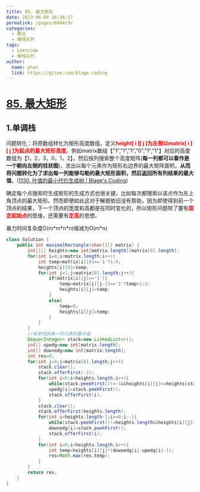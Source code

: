 ```yaml
---
title: 85. 最大矩形
date: 2023-06-08 16:36:17
permalink: /pages/6964c9/
categories:
  - 算法
  - 堆栈队列
tags:
  - Leetcode
  - 堆栈队列
author: 
  name: phan
  link: https://gitee.com/blage-coding
---
```

# [85. 最大矩形](https://leetcode.cn/problems/maximal-rectangle/)

## 1.单调栈

问题转化：将原数组转化为矩形高度数组，定义<font color="red">**height\[ i \]\[ j \]为左侧以matrix\[ i \]\[ j \]为起点的最大矩形高度**</font>。例如matrix数组【"1","1","1","0","1","1"】对应的高度数组为【1，2，3，0，1，2】。然后按列搜索整个高度矩阵(**每一列都可以看作是一个朝向左侧的柱状图**)，求出以每个元素作为矩形右边界的最大矩阵面积。**从而将问题转化为了求出每一列能够勾勒的最大矩形面积，然后返回所有列结果的最大值**。([1130. 叶值的最小代价生成树 | Blage's Coding](https://www.blagecode.cn/pages/c266c0/#_1-动态规划))

确定每个点搜索时生成矩形的生成方式也很关键，比如每次都搜索以该点作为左上角顶点的最大矩形。然而即便如此这对于解题依旧没有帮助，因为即使得到前一个顶点的结果，下一个顶点的宽度和高都是在同时变化的，所以矩形问题除了要有<font color="red">**固定起始点**</font>的思维，还需要有<font color="red">**定高**</font>的思想。

暴力时间复杂度O(m\*m\*n\*n)缩减为O(m\*n)

```java
class Solution {
    public int maximalRectangle(char[][] matrix) {
        int[][] heights=new int[matrix.length][matrix[0].length];
        for(int i=0;i<matrix.length;i++){
            int temp=matrix[i][0]=='1'?1:0;
            heights[i][0]=temp;
            for(int j=1;j<matrix[0].length;j++){
                if(matrix[i][j]=='1'){
                    temp=matrix[i][j-1]=='1'?temp+1:1;
                    heights[i][j]=temp;
                }
                else{
                    temp=0;
                    heights[i][j]=temp;
                }
            }
        }
        //枚举找到每一列元素的最大值
        Deque<Integer> stack=new LinkedList<>();
        int[] upedg=new int[matrix.length];
        int[] downedg=new int[matrix.length];
        int res=0;
        for(int j=0;j<matrix[0].length;j++){
            stack.clear();
            stack.offerFirst(-1);
            for(int i=0;i<heights.length;i++){
                while(stack.peekFirst()!=-1&&heights[i][j]<=heights[stack.peekFirst()][j]) stack.pollFirst();
                upedg[i]=stack.peekFirst();
                stack.offerFirst(i);
            }
            stack.clear();
            stack.offerFirst(heights.length);
            for(int i=heights.length-1;i>=0;i--){
                while(stack.peekFirst()!=heights.length&&heights[i][j]<=heights[stack.peekFirst()][j]) stack.pollFirst();
                downedg[i]=stack.peekFirst();
                stack.offerFirst(i);
            }
            for(int i=0;i<heights.length;i++){
                int temp=heights[i][j]*(downedg[i]-upedg[i]-1);
                res=Math.max(res,temp);
            }
        }
        return res;
    }
}
```

